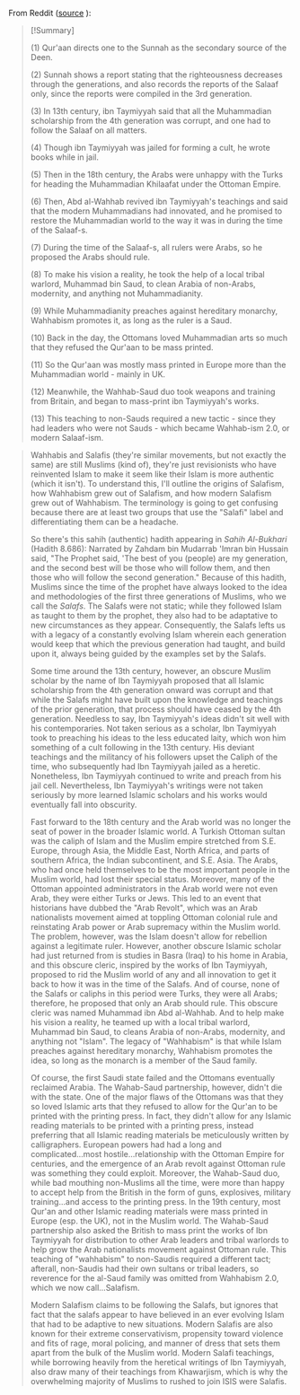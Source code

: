 From Reddit ([source](https://www.reddit.com/r/progressive_islam/comments/x6goeo/deleted_by_user/in75pt8/) ):

> [!Summary]
> 
> (1) Qur'aan directs one to the Sunnah as the secondary source of the Deen.
> 
> (2) Sunnah shows a report stating that the righteousness decreases through the generations, and also records the reports of the Salaaf only, since the reports were compiled in the 3rd generation.
> 
> (3) In 13th century, ibn Taymiyyah said that all the Muhammadian scholarship from the 4th generation was corrupt, and one had to follow the Salaaf on all matters.
> 
> (4) Though ibn Taymiyyah was jailed for forming a cult, he wrote books while in jail.
> 
> (5) Then in the 18th century, the Arabs were unhappy with the Turks for heading the Muhammadian Khilaafat under the Ottoman Empire.
> 
> (6) Then, Abd al-Wahhab revived ibn Taymiyyah's teachings and said that the modern Muhammadians had innovated, and he promised to restore the Muhammadian world to the way it was in during the time of the Salaaf-s.
> 
> (7) During the time of the Salaaf-s, all rulers were Arabs, so he proposed the Arabs should rule.
> 
> (8) To make his vision a reality, he took the help of a local tribal warlord, Muhammad bin Saud, to clean Arabia of non-Arabs, modernity, and anything not Muhammadianity.
> 
> (9) While Muhammadianity preaches against hereditary monarchy, Wahhabism promotes it, as long as the ruler is a Saud.
> 
> (10) Back in the day, the Ottomans loved Muhammadian arts so much that they refused the Qur'aan to be mass printed.
> 
> (11) So the Qur'aan was mostly mass printed in Europe more than the Muhammadian world - mainly in UK.
> 
> (12) Meanwhile, the Wahhab-Saud duo took weapons and training from Britain, and began to mass-print ibn Taymiyyah's works.
> 
> (13) This teaching to non-Sauds required a new tactic - since they had leaders who were not Sauds - which became Wahhab-ism 2.0, or modern Salaaf-ism.

> Wahhabis and Salafis (they're similar movements, but not exactly the same) are still Muslims (kind of), they're just revisionists who have reinvented Islam to make it seem like their Islam is more authentic (which it isn't). To understand this, I'll outline the origins of Salafism, how Wahhabism grew out of Salafism, and how modern Salafism grew out of Wahhabism. The terminology is going to get confusing because there are at least two groups that use the "Salafi" label and differentiating them can be a headache.
> 
> So there's this sahih (authentic) hadith appearing in _Sahih Al-Bukhari_ (Hadith 8.686): Narrated by Zahdam bin Mudarrab 'Imran bin Hussain said, "The Prophet said, 'The best of you (people) are my generation, and the second best will be those who will follow them, and then those who will follow the second generation." Because of this hadith, Muslims since the time of the prophet have always looked to the idea and methodologies of the first three generations of Muslims, who we call the _Salafs_. The Salafs were not static; while they followed Islam as taught to them by the prophet, they also had to be adaptative to new circumstances as they appear. Consequently, the Salafs lefts us with a legacy of a constantly evolving Islam wherein each generation would keep that which the previous generation had taught, and build upon it, always being guided by the examples set by the Salafs.
> 
> Some time around the 13th century, however, an obscure Muslim scholar by the name of Ibn Taymiyyah proposed that all Islamic scholarship from the 4th generation onward was corrupt and that while the Salafs might have built upon the knowledge and teachings of the prior generation, that process should have ceased by the 4th generation. Needless to say, Ibn Taymiyyah's ideas didn't sit well with his contemporaries. Not taken serious as a scholar, Ibn Taymiyyah took to preaching his ideas to the less educated laity, which won him something of a cult following in the 13th century. His deviant teachings and the militancy of his followers upset the Caliph of the time, who subsequently had Ibn Taymiyyah jailed as a heretic. Nonetheless, Ibn Taymiyyah continued to write and preach from his jail cell. Nevertheless, Ibn Taymiyyah's writings were not taken seriously by more learned Islamic scholars and his works would eventually fall into obscurity.
> 
> Fast forward to the 18th century and the Arab world was no longer the seat of power in the broader Islamic world. A Turkish Ottoman sultan was the caliph of Islam and the Muslim empire stretched from S.E. Europe, through Asia, the Middle East, North Africa, and parts of southern Africa, the Indian subcontinent, and S.E. Asia. The Arabs, who had once held themselves to be the most important people in the Muslim world, had lost their special status. Moreover, many of the Ottoman appointed administrators in the Arab world were not even Arab, they were either Turks or Jews. This led to an event that historians have dubbed the "Arab Revolt", which was an Arab nationalists movement aimed at toppling Ottoman colonial rule and reinstating Arab power or Arab supremacy within the Muslim world. The problem, however, was the Islam doesn't allow for rebellion against a legitimate ruler. However, another obscure Islamic scholar had just returned from is studies in Basra (Iraq) to his home in Arabia, and this obscure cleric, inspired by the works of Ibn Taymiyyah, proposed to rid the Muslim world of any and all innovation to get it back to how it was in the time of the Salafs. And of course, none of the Salafs or caliphs in this period were Turks, they were all Arabs; therefore, he proposed that only an Arab should rule. This obscure cleric was named Muhammad ibn Abd al-Wahhab. And to help make his vision a reality, he teamed up with a local tribal warlord, Muhammad bin Saud, to cleans Arabia of non-Arabs, modernity, and anything not "Islam". The legacy of "Wahhabism" is that while Islam preaches against hereditary monarchy, Wahhabism promotes the idea, so long as the monarch is a member of the Saud family.
> 
> Of course, the first Saudi state failed and the Ottomans eventually reclaimed Arabia. The Wahab-Saud partnership, however, didn't die with the state. One of the major flaws of the Ottomans was that they so loved Islamic arts that they refused to allow for the Qur'an to be printed with the printing press. In fact, they didn't allow for any Islamic reading materials to be printed with a printing press, instead preferring that all Islamic reading materials be meticulously written by calligraphers. European powers had had a long and complicated...most hostile...relationship with the Ottoman Empire for centuries, and the emergence of an Arab revolt against Ottoman rule was something they could exploit. Moreover, the Wahab-Saud duo, while bad mouthing non-Muslims all the time, were more than happy to accept help from the British in the form of guns, explosives, military training...and access to the printing press. In the 19th century, most Qur'an and other Islamic reading materials were mass printed in Europe (esp. the UK), not in the Muslim world. The Wahab-Saud partnership also asked the British to mass print the works of Ibn Taymiyyah for distribution to other Arab leaders and tribal warlords to help grow the Arab nationalists movement against Ottoman rule. This teaching of "wahhabism" to non-Saudis required a different tact; afterall, non-Saudis had their own sultans or tribal leaders, so reverence for the al-Saud family was omitted from Wahhabism 2.0, which we now call...Salafism.
> 
> Modern Salafism claims to be following the Salafs, but ignores that fact that the salafs appear to have believed in an ever evolving Islam that had to be adaptive to new situations. Modern Salafis are also known for their extreme conservativism, propensity toward violence and fits of rage, moral policing, and manner of dress that sets them apart from the bulk of the Muslim world. Modern Salafi teachings, while borrowing heavily from the heretical writings of Ibn Taymiyyah, also draw many of their teachings from Khawarjism, which is why the overwhelming majority of Muslims to rushed to join ISIS were Salafis.